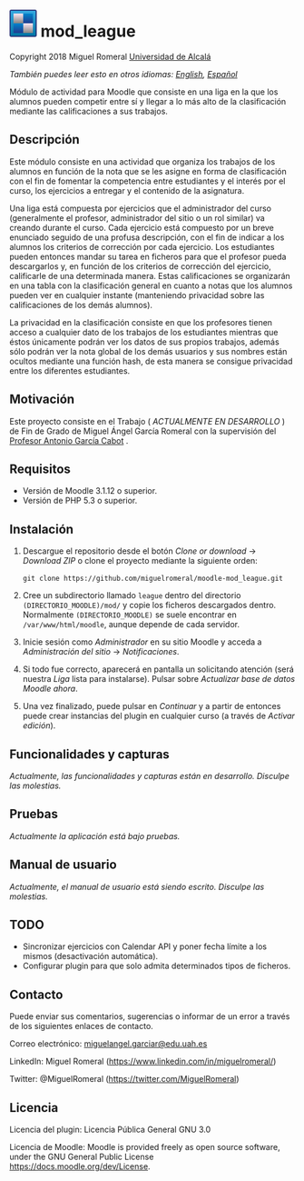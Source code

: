 
# ![alt](pix/mod_league.svg) mod_league

Copyright 2018 Miguel Romeral [Universidad de Alcalá](https://www.uah.es)

*También puedes leer esto en otros idiomas: [English](README.md), [Español](README.es.md)*

Módulo de actividad para Moodle que consiste en una liga en la que los alumnos pueden competir entre sí y llegar a lo más alto de la clasificación mediante las calificaciones a sus trabajos.

## Descripción

Este módulo consiste en una actividad que organiza los trabajos de los alumnos en función de la nota que se les asigne en forma de clasificación con el fin de fomentar la competencia entre estudiantes y el interés por el curso, los ejercicios a entregar y el contenido de la asignatura.

Una liga está compuesta por ejercicios que el administrador del curso (generalmente el profesor, administrador del sitio o un rol similar) va creando durante el curso.
Cada ejercicio está compuesto por un breve enunciado seguido de una profusa descripción, con el fin de indicar a los alumnos los criterios de corrección por cada ejercicio.
Los estudiantes pueden entonces mandar su tarea en ficheros para que el profesor pueda descargarlos y, en función de los criterios de corrección del ejercicio, calificarle de una determinada manera. Estas calificaciones se organizarán en una tabla con la clasificación general en cuanto a notas que los alumnos pueden ver en cualquier instante (manteniendo privacidad sobre las calificaciones de los demás alumnos).

La privacidad en la clasificación consiste en que los profesores tienen acceso a cualquier dato de los trabajos de los estudiantes mientras que éstos únicamente podrán ver los datos de sus propios trabajos, además sólo podrán ver la nota global de los demás usuarios y sus nombres están ocultos mediante una función hash, de esta manera se consigue privacidad entre los diferentes estudiantes.

## Motivación

Este proyecto consiste en el Trabajo ( *ACTUALMENTE EN DESARROLLO* ) de Fin de Grado de Miguel Ángel García Romeral con la supervisión del [Profesor Antonio García Cabot](https://www.uah.es/es/estudios/profesor/Antonio-Garcia-Cabot/) .

## Requisitos

* Versión de Moodle 3.1.12 o superior.
* Versión de PHP 5.3 o superior.

## Instalación

1. Descargue el repositorio desde el botón *Clone or download* -> *Download ZIP* o clone el proyecto mediante la siguiente orden:

    ```
    git clone https://github.com/miguelromeral/moodle-mod_league.git
    ```

2. Cree un subdirectorio llamado ```league``` dentro del directorio ```(DIRECTORIO_MOODLE)/mod/``` y copie los ficheros descargados dentro. Normalmente ```(DIRECTORIO_MOODLE)``` se suele encontrar en ```/var/www/html/moodle```, aunque depende de cada servidor.

3. Inicie sesión como *Administrador* en su sitio Moodle y acceda a *Administración del sitio* -> *Notificaciones*.

4. Si todo fue correcto, aparecerá en pantalla un solicitando atención (será nuestra *Liga* lista para instalarse). Pulsar sobre *Actualizar base de datos Moodle ahora*.

5. Una vez finalizado, puede pulsar en *Continuar* y a partir de entonces puede crear instancias del plugin en cualquier curso (a través de *Activar edición*).

## Funcionalidades y capturas

*Actualmente, las funcionalidades y capturas están en desarrollo. Disculpe las molestias.*

[//]: # (## Recomendaciones)

## Pruebas

*Actualmente la aplicación está bajo pruebas.*

## Manual de usuario

*Actualmente, el manual de usuario está siendo escrito. Disculpe las molestias.*

## TODO

* Sincronizar ejercicios con Calendar API y poner fecha límite a los mismos (desactivación automática).
* Configurar plugin para que solo admita determinados tipos de ficheros.

## Contacto

Puede enviar sus comentarios, sugerencias o informar de un error a través de los siguientes enlaces de contacto.

Correo electrónico: miguelangel.garciar@edu.uah.es

LinkedIn: Miguel Romeral (https://www.linkedin.com/in/miguelromeral/)

Twitter: @MiguelRomeral (https://twitter.com/MiguelRomeral)

## Licencia

Licencia del plugin: Licencia Pública General GNU 3.0

Licencia de Moodle: Moodle is provided freely as open source software, under the GNU General Public License <https://docs.moodle.org/dev/License>.